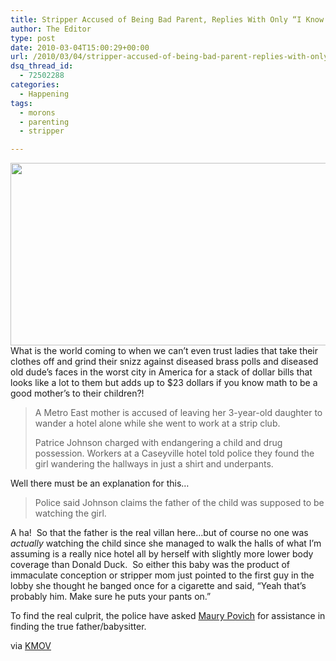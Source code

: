 ```yaml
---
title: Stripper Accused of Being Bad Parent, Replies With Only “I Know. I’m a Stripper”
author: The Editor
type: post
date: 2010-03-04T15:00:29+00:00
url: /2010/03/04/stripper-accused-of-being-bad-parent-replies-with-only-i-know-im-a-stripper/
dsq_thread_id:
  - 72502288
categories:
  - Happening
tags:
  - morons
  - parenting
  - stripper

---
```

[<img class="aligncenter size-full wp-image-3440" title="Stripper-accused-of-leaving-child-alone-in-Metro-East-hotel-86240687" src="http://punchingkitty.com/wp-content/uploads/2010/03/Stripper-accused-of-leaving-child-alone-in-Metro-East-hotel-86240687.jpeg" alt="" width="600" height="292" srcset="http://media.punchingkitty.com/wordpress/2010/03/Stripper-accused-of-leaving-child-alone-in-Metro-East-hotel-86240687.jpeg 600w, http://media.punchingkitty.com/wordpress/2010/03/Stripper-accused-of-leaving-child-alone-in-Metro-East-hotel-86240687-300x146.jpg 300w" sizes="(max-width: 600px) 100vw, 600px" />][1]What is the world coming to when we can&#8217;t even trust ladies that take their clothes off and grind their snizz against diseased brass polls and diseased old dude&#8217;s faces in the worst city in America for a stack of dollar bills that looks like a lot to them but adds up to $23 dollars if you know math to be a good mother&#8217;s to their children?!

> A Metro East mother is accused of leaving her 3-year-old daughter to wander a hotel alone while she went to work at a strip club.
> 
> Patrice Johnson charged with endangering a child and drug possession. Workers at a Caseyville hotel told police they found the girl wandering the hallways in just a shirt and underpants.

Well there must be an explanation for this&#8230;

> Police said Johnson claims the father of the child was supposed to be watching the girl.

A ha!  So that the father is the real villan here&#8230;but of course no one was _actually_ watching the child since she managed to walk the halls of what I&#8217;m assuming is a really nice hotel all by herself with slightly more lower body coverage than Donald Duck.  So either this baby was the product of immaculate conception or stripper mom just pointed to the first guy in the lobby she thought he banged once for a cigarette and said, &#8220;Yeah that&#8217;s probably him. Make sure he puts your pants on.&#8221;

To find the real culprit, the police have asked <a href="http://www.youtube.com/watch?v=SGtWssdauME" target="_blank">Maury Povich</a> for assistance in finding the true father/babysitter.

via <a href="http://www.kmov.com/news/local/Stripper-accused-of-leaving-child-alone-in-Metro-East-hotel-86240687.html" target="_blank">KMOV</a>

 [1]: http://punchingkitty.com/wp-content/uploads/2010/03/Stripper-accused-of-leaving-child-alone-in-Metro-East-hotel-86240687.jpeg
